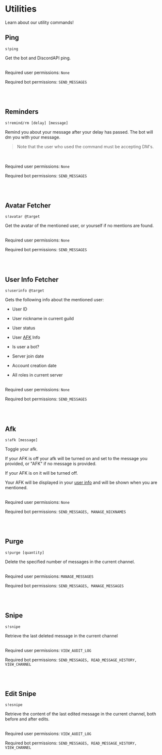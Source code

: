 # Utilities

Learn about our utility commands!

## Ping

``s!ping``

Get the bot and DiscordAPI ping.
<br/><br/>

Required user permissions: ``None``

Required bot permissions: ``SEND_MESSAGES``

<br/><br/>
## Reminders
``s!remind/rm [delay] [message]``

Remind you about your message after your delay has passed. The bot will dm you with your message.

> Note that the user who used the command must be accepting DM's.

<br/><br/>
Required user permissions: ``None``

Required bot permissions: ``SEND_MESSAGES``

<br/><br/>
## Avatar Fetcher
``s!avatar @target``

Get the avatar of the mentioned user, or yourself if no mentions are found.
<br/><br/>

Required user permissions: ``None``

Required bot permissions: ``SEND_MESSAGES``

<br/><br/>
## User Info Fetcher
``s!userinfo @target``

Gets the following info about the mentioned user:

+ User ID

+ User nickname in current guild

+ User status

+ User [AFK](utilities.md#Afk) Info

+ Is user a bot?

+ Server join date

+ Account creation date

+ All roles in current server
<br/><br/>

Required user permissions: ``None``

Required bot permissions: ``SEND_MESSAGES``

<br/><br/>
## Afk

``s!afk [message]``

Toggle your afk.

If your AFK is off your afk will be turned on and set to the message you provided, or "AFK" if no message is provided.

If your AFK is on it will be turned off.

Your AFK will be displayed in your [user info](#user-info-fetcher) and will be shown when you are mentioned.
<br/><br/>

Required user permissions: ``None``

Required bot permissions: ``SEND_MESSAGES, MANAGE_NICKNAMES``

<br/><br/>
## Purge

``s!purge [quantity]``

Delete the specified number of messages in the current channel. 
<br/><br/>

Required user permissions: ``MANAGE_MESSAGES``

Required bot permissions: ``SEND_MESSAGES, MANAGE_MESSAGES``

<br/><br/>
## Snipe

``s!snipe``

Retrieve the last deleted message in the current channel
<br/><br/>

Required user permissions: ``VIEW_AUDIT_LOG``

Required bot permissions: ``SEND_MESSAGES, READ_MESSAGE_HISTORY, VIEW_CHANNEL``

<br/><br/>
## Edit Snipe

``s!esnipe``

Retrieve the content of the last edited message in the current channel, both before and after edits.
<br/><br/>

Required user permissions: ``VIEW_AUDIT_LOG``

Required bot permissions: ``SEND_MESSAGES, READ_MESSAGE_HISTORY, VIEW_CHANNEL``

